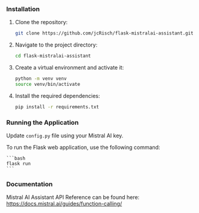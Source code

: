 ### Installation

1. Clone the repository:

    ```bash
    git clone https://github.com/jcRisch/flask-mistralai-assistant.git
    ```

2. Navigate to the project directory:

    ```bash
    cd flask-mistralai-assistant
    ```

3. Create a virtual environment and activate it:

    ```bash
    python -m venv venv
    source venv/bin/activate
    ```

4. Install the required dependencies:

    ```bash
    pip install -r requirements.txt
    ```

### Running the Application

Update `config.py` file using your Mistral AI key.

To run the Flask web application, use the following command:

    ```bash
    flask run
    ```

### Documentation

Mistral AI Assistant API Reference can be found here: https://docs.mistral.ai/guides/function-calling/
